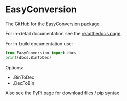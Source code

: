 # EasyConversion

The GitHub for the EasyConversion package. 

For in-detail documentation see the [readthedocs page](https://easyconversion.readthedocs.io/en/latest/).

For in-build documentation use:
```python
from EasyConversion import docs
print(docs.BinToDec)
```
Options:
* .BinToDec
* .DecToBin

Also see the [PyPi page](https://pypi.org/project/EasyConversion/) for download files / pip syntax
